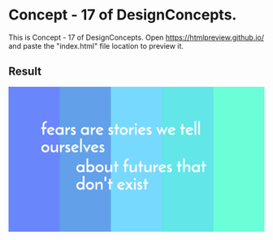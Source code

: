 Concept - 17 of DesignConcepts.
==============================

This is Concept - 17 of DesignConcepts.
Open https://htmlpreview.github.io/ and paste the "index.html" file location to preview it.

Result
-----------
<p align="center">
  <img src="c17.png"/>
</p>
